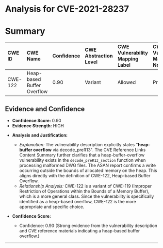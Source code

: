 # Analysis for CVE-2021-28237

# Summary
| CWE ID  | CWE Name                     | Confidence | CWE Abstraction Level | CWE Vulnerability Mapping Label | CWE-Vulnerability Mapping Notes |
| :-------- | :--------------------------- | :--------- | :-------------------- | :------------------------------ | :---------------------------- |
| CWE-122 | Heap-based Buffer Overflow | 0.90      | Variant               | Allowed                         | Primary CWE           |

## Evidence and Confidence

*   **Confidence Score:** 0.90
*   **Evidence Strength:** HIGH

- **Analysis and Justification:**
  - *Explanation:* The vulnerability description explicitly states "**heap-buffer overflow** via decode_preR13". The CVE Reference Links Content Summary further clarifies that a heap-buffer-overflow vulnerability exists in the `decode_preR13_section` function when processing malformed DWG files. The ASAN report confirms a write occurring outside the bounds of allocated memory on the heap. This aligns directly with the definition of CWE-122, Heap-based Buffer Overflow.
  - *Relationship Analysis:* CWE-122 is a variant of CWE-119 (Improper Restriction of Operations within the Bounds of a Memory Buffer), which is a more general class. Since the vulnerability is specifically identified as a heap-based overflow, CWE-122 is the more appropriate and specific choice.

- **Confidence Score:**
  - Confidence: 0.90 (Strong evidence from the vulnerability description and CVE reference materials indicating a heap-based buffer overflow.)

---